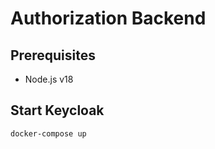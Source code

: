 # Authorization Backend

## Prerequisites

- Node.js v18

## Start Keycloak

```bash
docker-compose up
```

